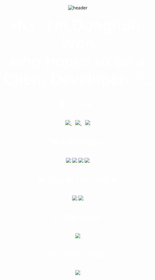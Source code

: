 <div align="center"> 

  <!-- Header with animation -->
</br><br/>
![header](https://capsule-render.vercel.app/api?type=waving&color=gradient&height=250&section=header&text=gdevhun&fontSize=90)
<br/>
  <!-- Introduction Section -->
  <h1 align="center" style="font-family: 'Arial', sans-serif; color: #ffffff; font-size: 50px; margin-top: 20px;">Hi,👋 I'm Donghun, Won</br>who hopes to be a Client Developer.👨‍💻</h1>

  <!-- Social Links -->
  <h3 align="center" style="font-family: 'Arial', sans-serif; color: #ffffff; font-size: 25px;">📫 Social:</h3>
  <p align="center">
    <a href="https://blog.naver.com/donghun_o" target="_blank">
      <img src="https://img.shields.io/badge/BLOG-blue?style=for-the-badge&logo=blogger&logoColor=white" />
    </a> &nbsp;&nbsp;
    <a href="mailto:wjh9330@naver.com">
      <img src="https://img.shields.io/badge/EMAIL-orange?style=for-the-badge&logo=gmail&logoColor=white" />
    </a> &nbsp;&nbsp; 
    <a href="https://www.instagram.com/dawninghun/">
      <img src="https://img.shields.io/badge/INSTAGRAM-pink?style=for-the-badge&logo=instagram&logoColor=white" />
    </a>
  </p>

  <!-- Languages Section -->
  <h3 align="center" style="font-family: 'Arial', sans-serif; color: #ffffff; font-size: 25px;">📚 Languages:</h3>
  <p align="center">
    <img src="https://img.shields.io/badge/python-3670A0?style=for-the-badge&logo=python&logoColor=ffdd54"/>
    <img src="https://img.shields.io/badge/c-%23239120.svg?style=for-the-badge&logo=c&logoColor=white"/>
    <img src="https://img.shields.io/badge/c++-%2300599C.svg?style=for-the-badge&logo=c%2B%2B&logoColor=white"/>
    <img src="https://img.shields.io/badge/c%23-%23239120.svg?style=for-the-badge&logo=c-sharp&logoColor=white"/>    
  </p>

  <!-- Engine Tech Stack Section -->
  <h3 align="center" style="font-family: 'Arial', sans-serif; color: #ffffff; font-size: 25px;">🎮 Engine Tech Stack:</h3>
  <p align="center">
    <img src="https://img.shields.io/badge/unity-%23000000.svg?style=for-the-badge&logo=unity&logoColor=white"/>
    <img src="https://img.shields.io/badge/unrealengine-%23313131.svg?style=for-the-badge&logo=unrealengine&logoColor=white"/>
  </p>

  <!-- BOJ Stats Section -->
  <h3 align="center" style="font-family: 'Arial', sans-serif; color: #ffffff; font-size: 25px;">📈 BOJ Stats:</h3>
  <p align="center">
    <a href="https://solved.ac/wjh9330">
      <img src="http://mazassumnida.wtf/api/v2/generate_badge?boj=wjh9330" />
    </a>
  </p>

  <!-- GitHub Stats Section -->
  <h3 align="center" style="font-family: 'Arial', sans-serif; color: #ffffff; font-size: 25px;">📊 GitHub Stats:</h3>
  <p align="center">
    <img src="https://github-readme-stats.vercel.app/api?username=gdevhun&show_icons=true&hide_title=true&count_private=true&theme=radical&hide=prs&border_radius=10&langs_count=10" />
  </p>

</div>
